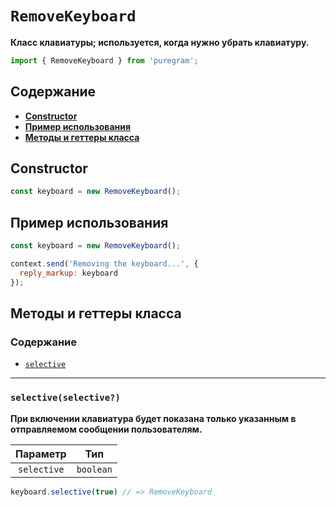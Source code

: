 # `RemoveKeyboard`

**Класс клавиатуры; используется, когда нужно убрать клавиатуру.**

```js
import { RemoveKeyboard } from 'puregram';
```

## Содержание

* [**Constructor**](#constructor)
* [**Пример использования**](#пример-использования)
* [**Методы и геттеры класса**](#методы-и-геттеры-класса)

## Constructor

```js
const keyboard = new RemoveKeyboard();
```

## Пример использования

```js
const keyboard = new RemoveKeyboard();

context.send('Removing the keyboard...', {
  reply_markup: keyboard
});
```

## Методы и геттеры класса

### Содержание

* [`selective`](#selectiveselective)

---

### `selective(selective?)`

**При включении клавиатура будет показана только указанным в отправляемом сообщении пользователям.**

|  Параметр   |    Тип    |
| :---------: | :-------: |
| `selective` | `boolean` |

```ts
keyboard.selective(true) // => RemoveKeyboard
```